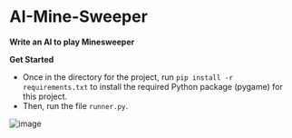 # AI-Mine-Sweeper
**Write an AI to play Minesweeper**

**Get Started**
+ Once in the directory for the project, run `pip install -r requirements.txt` to install the required Python package (pygame) for this project.
+ Then, run the file `runner.py`.

![image](https://user-images.githubusercontent.com/90328373/177282739-3d418f59-f34b-4817-b327-347dce598f95.png)
